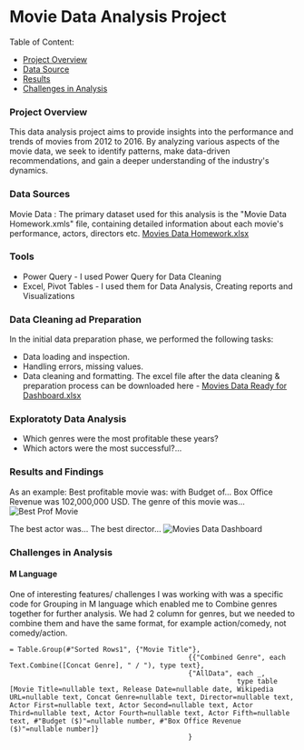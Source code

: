 # Movie Data Analysis Project
Table of Content:
 - [Project Overview](#project-overview)
 - [Data Source](#data-source)
 - [Results](#results-and-findings)
 - [Challenges in Analysis](#challenges-in-analysis)

### Project Overview
This data analysis project aims to provide insights into the performance and trends of movies from 2012 to 2016.
By analyzing various aspects of the movie data, we seek to identify patterns, make data-driven recommendations, and gain a deeper understanding of the industry's dynamics.

### Data Sources
Movie Data : The primary dataset used for this analysis is the "Movie Data Homework.xmls" file, containing detailed information about each movie's performance, actors, directors etc.
[Movies Data Homework.xlsx](https://github.com/user-attachments/files/16385247/Movies.Data.Homework.xlsx)

### Tools
 - Power Query - I used Power Query for Data Cleaning
 - Excel, Pivot Tables - I used them for Data Analysis, Creating reports and Visualizations

### Data Cleaning ad Preparation
In the initial data preparation phase, we performed the following tasks:
 - Data loading and inspection.
 - Handling errors, missing values.
 - Data cleaning and formatting.
The excel file after the data cleaning & preparation process can be downloaded here - [Movies Data Ready for Dashboard.xlsx](https://github.com/user-attachments/files/16385260/Movies.Data.Ready.for.Dashboard.xlsx)
### Exploratoty Data Analysis
 - Which genres were the most profitable these years?
 - Which actors were the most successful?...


### Results and Findings 
As an example:
Best profitable movie was: with Budget of... Box Office Revenue was 102,000,000 USD. The genre of this movie was...
![Best Prof Movie](https://github.com/user-attachments/assets/faa36d20-0c8e-49a7-870c-fde9076a7b4c)

The best actor was...
The best director...
![Movies Data Dashboard](https://github.com/user-attachments/assets/ff5e2ce1-a93e-4fe6-b016-15077d9af9f9)

### Challenges in Analysis
#### M Language
One of interesting features/ challenges I was working with was a specific code for Grouping in M language which enabled me to Combine genres together for further analysis.
We had 2 column for genres, but we needed to combine them and have the same format, for example action/comedy, not comedy/action.

``` 
= Table.Group(#"Sorted Rows1", {"Movie Title"}, 
                                            {{"Combined Genre", each Text.Combine([Concat Genre], " / "), type text},
                                            {"AllData", each _, 
                                                        type table [Movie Title=nullable text, Release Date=nullable date, Wikipedia URL=nullable text, Concat Genre=nullable text, Director=nullable text, Actor First=nullable text, Actor Second=nullable text, Actor Third=nullable text, Actor Fourth=nullable text, Actor Fifth=nullable text, #"Budget ($)"=nullable number, #"Box Office Revenue ($)"=nullable number]}
                                            }
```
